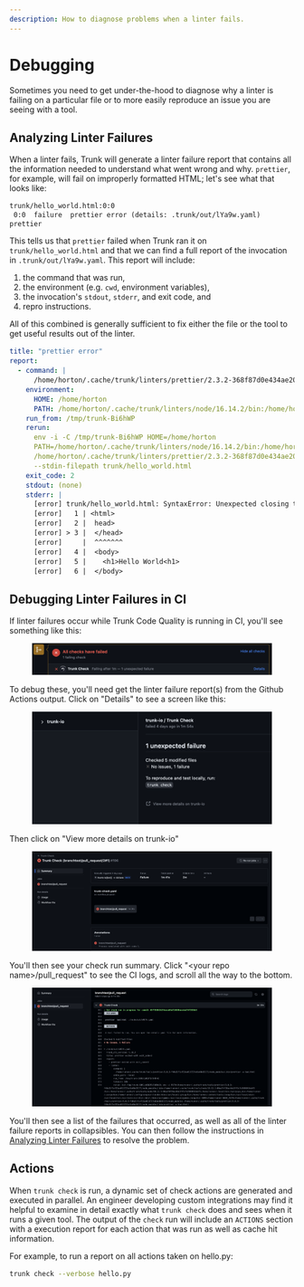 ```yaml
---
description: How to diagnose problems when a linter fails.
---
```


# Debugging

Sometimes you need to get under-the-hood to diagnose why a linter is failing on a particular file or to more easily reproduce an issue you are seeing with a tool.

## Analyzing Linter Failures

When a linter fails, Trunk will generate a linter failure report that contains all the information needed to understand what went wrong and why. `prettier`, for example, will fail on improperly formatted HTML; let's see what that looks like:

```shell
trunk/hello_world.html:0:0
 0:0  failure  prettier error (details: .trunk/out/lYa9w.yaml)  prettier
```

This tells us that `prettier` failed when Trunk ran it on `trunk/hello_world.html` and that we can find a full report of the invocation in `.trunk/out/lYa9w.yaml`. This report will include:

1. the command that was run,
2. the environment (e.g. `cwd`, environment variables),
3. the invocation's `stdout`, `stderr`, and exit code, and
4. repro instructions.

All of this combined is generally sufficient to fix either the file or the tool to get useful results out of the linter.

```yaml
title: "prettier error"
report:
  - command: |
      /home/horton/.cache/trunk/linters/prettier/2.3.2-368f87d0e434ae207c0a3622371f91cc/node_modules/.bin/prettier --stdin-filepath trunk/hello_world.html
    environment:
      HOME: /home/horton
      PATH: /home/horton/.cache/trunk/linters/node/16.14.2/bin:/home/horton/.cache/trunk/linters/prettier/2.3.2-368f87d0e434ae207c0a3622371f91cc/node_modules/.bin
    run_from: /tmp/trunk-Bi6hWP
    rerun:
      env -i -C /tmp/trunk-Bi6hWP HOME=/home/horton
      PATH=/home/horton/.cache/trunk/linters/node/16.14.2/bin:/home/horton/.cache/trunk/linters/prettier/2.3.2-368f87d0e434ae207c0a3622371f91cc/node_modules/.bin
      /home/horton/.cache/trunk/linters/prettier/2.3.2-368f87d0e434ae207c0a3622371f91cc/node_modules/.bin/prettier
      --stdin-filepath trunk/hello_world.html
    exit_code: 2
    stdout: (none)
    stderr: |
      [error] trunk/hello_world.html: SyntaxError: Unexpected closing tag "head". It may happen when the tag has already been closed by another tag. For more info see https://www.w3.org/TR/html5/syntax.html#closing-elements-that-have-implied-end-tags (3:2)
      [error]   1 | <html>
      [error]   2 |  head>
      [error] > 3 |  </head>
      [error]     |  ^^^^^^^
      [error]   4 |  <body>
      [error]   5 |    <h1>Hello World<h1>
      [error]   6 |  </body>
```

## Debugging Linter Failures in CI

If linter failures occur while Trunk Code Quality is running in CI, you'll see something like this:

<figure><img src="../../.gitbook/assets/Screenshot 2023-10-16 at 5.09.29 PM.png" alt=""><figcaption></figcaption></figure>

To debug these, you'll need get the linter failure report(s) from the Github Actions output. Click on "Details" to see a screen like this:

<figure><img src="../../.gitbook/assets/Screenshot 2023-10-16 at 5.10.39 PM.png" alt=""><figcaption></figcaption></figure>



Then click on "View more details on trunk-io"

<figure><img src="../../.gitbook/assets/Screenshot 2023-10-16 at 5.11.57 PM.png" alt=""><figcaption></figcaption></figure>

You'll then see your check run summary. Click "\<your repo name>/pull\_request" to see the CI logs, and scroll all the way to the bottom.

<figure><img src="../../.gitbook/assets/Screenshot 2023-10-16 at 5.12.23 PM.png" alt=""><figcaption></figcaption></figure>

You'll then see a list of the failures that occurred, as well as all of the linter failure reports in collapsibles. You can then follow the instructions in [Analyzing Linter Failures](https://docs.trunk.io/check/debugging#analyzing-linter-failures) to resolve the problem.

## Actions

When `trunk check` is run, a dynamic set of check actions are generated and executed in parallel. An engineer developing custom integrations may find it helpful to examine in detail exactly what `trunk check` does and sees when it runs a given tool. The output of the `check` run will include an `ACTIONS` section with a execution report for each action that was run as well as cache hit information.

For example, to run a report on all actions taken on hello.py:

```bash
trunk check --verbose hello.py
```
